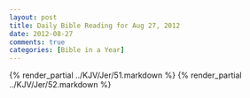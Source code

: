 ```yaml
---
layout: post
title: Daily Bible Reading for Aug 27, 2012
date: 2012-08-27
comments: true
categories: [Bible in a Year]
---
```

{% render_partial ../KJV/Jer/51.markdown %}
{% render_partial ../KJV/Jer/52.markdown %}
